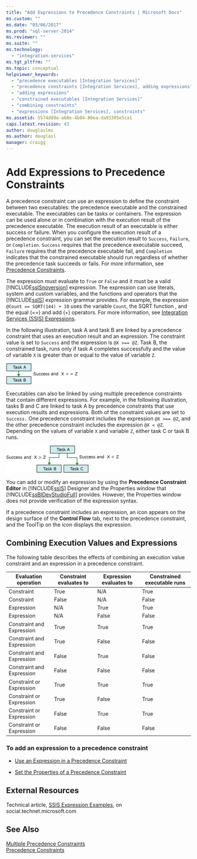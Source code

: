 ```yaml
---
title: "Add Expressions to Precedence Constraints | Microsoft Docs"
ms.custom: ""
ms.date: "03/06/2017"
ms.prod: "sql-server-2014"
ms.reviewer: ""
ms.suite: ""
ms.technology: 
  - "integration-services"
ms.tgt_pltfrm: ""
ms.topic: conceptual
helpviewer_keywords: 
  - "precedence executables [Integration Services]"
  - "precedence constraints [Integration Services], adding expressions"
  - "adding expressions"
  - "constrained executables [Integration Services]"
  - "combining constraints"
  - "expressions [Integration Services], constraints"
ms.assetid: 5574d89a-a68e-4b84-80ea-da93305e5ca1
caps.latest.revision: 43
author: douglaslms
ms.author: douglasl
manager: craigg
---
```

# Add Expressions to Precedence Constraints
  A precedence constraint can use an expression to define the constraint between two executables: the precedence executable and the constrained executable. The executables can be tasks or containers. The expression can be used alone or in combination with the execution result of the precedence executable. The execution result of an executable is either success or failure. When you configure the execution result of a precedence constraint, you can set the execution result to `Success`, `Failure`, or `Completion`. `Success` requires that the precedence executable succeed, `Failure` requires that the precedence executable fail, and `Completion` indicates that the constrained executable should run regardless of whether the precedence task succeeds or fails. For more information, see [Precedence Constraints](control-flow/precedence-constraints.md).  
  
 The expression must evaluate to `True` or `False` and it must be a valid [!INCLUDE[ssISnoversion](../includes/ssisnoversion-md.md)] expression. The expression can use literals, system and custom variables, and the functions and operators that the [!INCLUDE[ssIS](../includes/ssis-md.md)] expression grammar provides. For example, the expression `@Count == SQRT(144) + 10` uses the variable `Count`, the SQRT function , and the equal (==) and add (+) operators. For more information, see [Integration Services &#40;SSIS&#41; Expressions](expressions/integration-services-ssis-expressions.md).  
  
 In the following illustration, task A and task B are linked by a precedence constraint that uses an execution result and an expression. The constraint value is set to `Success` and the expression is  `@X >== @Z`. Task B, the constrained task, runs only if task A completes successfully and the value of variable `X` is greater than or equal to the value of variable `Z`.  
  
 ![Precedence constraint between two tasks](media/mw-dts-03.gif "Precedence constraint between two tasks")  
  
 Executables can also be linked by using multiple precedence constraints that contain different expressions. For example, in the following illustration, tasks B and C are linked to task A by precedence constraints that use execution results and expressions. Both of the constraint values are set to `Success.` One precedence constraint includes the expression `@X >== @Z`, and the other precedence constraint includes the expression `@X < @Z`. Depending on the values of variable `X` and variable `Z`, either task C or task B runs.  
  
 ![Expressions on precedence constraints](media/mw-dts-04.gif "Expressions on precedence constraints")  
  
 You can add or modify an expression by using the **Precedence Constraint Editor** in [!INCLUDE[ssIS](../includes/ssis-md.md)] Designer and the Properties window that [!INCLUDE[ssBIDevStudioFull](../includes/ssbidevstudiofull-md.md)] provides. However, the Properties window does not provide verification of the expression syntax.  
  
 If a precedence constraint includes an expression, an icon appears on the design surface of the **Control Flow** tab, next to the precedence constraint, and the ToolTip on the icon displays the expression.  
  
## Combining Execution Values and Expressions  
 The following table describes the effects of combining an execution value constraint and an expression in a precedence constraint.  
  
|Evaluation operation|Constraint evaluates to|Expression evaluates to|Constrained executable runs|  
|--------------------------|-----------------------------|-----------------------------|---------------------------------|  
|Constraint|True|N/A|True|  
|Constraint|False|N/A|False|  
|Expression|N/A|True|True|  
|Expression|N/A|False|False|  
|Constraint and Expression|True|True|True|  
|Constraint and Expression|True|False|False|  
|Constraint and Expression|False|True|False|  
|Constraint and Expression|False|False|False|  
|Constraint or Expression|True|True|True|  
|Constraint or Expression|True|False|True|  
|Constraint or Expression|False|True|True|  
|Constraint or Expression|False|False|False|  
  
### To add an expression to a precedence constraint  
  
-   [Use an Expression in a Precedence Constraint](../../2014/integration-services/use-an-expression-in-a-precedence-constraint.md)  
  
-   [Set the Properties of a Precedence Constraint](../../2014/integration-services/set-the-properties-of-a-precedence-constraint.md)  
  
## External Resources  
 Technical article, [SSIS Expression Examples](http://go.microsoft.com/fwlink/?LinkId=220761), on social.technet.microsoft.com  
  
## See Also  
 [Multiple Precedence Constraints](../../2014/integration-services/multiple-precedence-constraints.md)   
 [Precedence Constraints](control-flow/precedence-constraints.md)  
  
  
